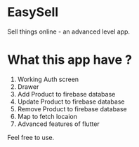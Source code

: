 # EasySell

Sell things online - an advanced level app.


# What this app have ?
1. Working Auth screen
2. Drawer
3. Add Product to firebase database
4. Update Product to firebase database
5. Remove Product to firebase database
6. Map to fetch locaion
7. Advanced features of flutter 

Feel free to use.






